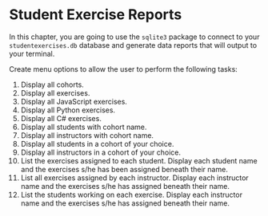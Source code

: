# Student Exercise Reports

In this chapter, you are going to use the `sqlite3` package to connect to your `studentexercises.db` database and generate data reports that will output to your terminal.

Create menu options to allow the user to perform the following tasks:

1. Display all cohorts.
1. Display all exercises.
1. Display all JavaScript exercises.
1. Display all Python exercises.
1. Display all C# exercises.
1. Display all students with cohort name.
1. Display all instructors with cohort name.
1. Display all students in a cohort of your choice.
1. Display all instructors in a cohort of your choice.
1. List the exercises assigned to each student. Display each student name and the exercises s/he has been assigned beneath their name.
1. List all exercises assigned by each instructor. Display each instructor name and the exercises s/he has assigned beneath their name.
1. List the students working on each exercise. Display each instructor name and the exercises s/he has assigned beneath their name.
